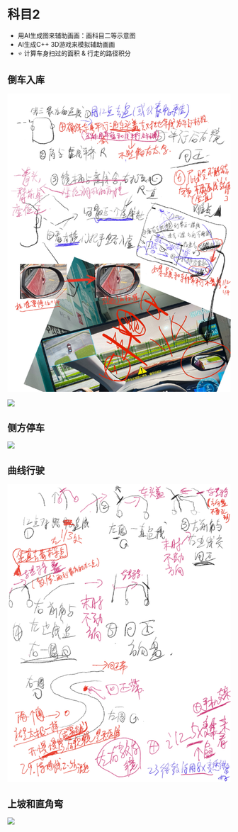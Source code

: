 # 科目2

* 用AI生成图来辅助画画：画科目二等示意图
* AI生成C++ 3D游戏来模拟辅助画画
* ⭐️ 计算车身扫过的面积 & 行走的路径积分

## 倒车入库

![](./右边入库.jpg)

![](./左边入库.jpg)

## 侧方停车

![](./侧方入库.jpg)

## 曲线行驶

![](./左曲线.jpg)

## 上坡和直角弯

![](./上坡直角.jpg)

